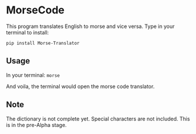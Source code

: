 # MorseCode

This program translates English to morse and vice versa.
Type in your terminal to install:

`pip install Morse-Translator`

## Usage

In your terminal:
`morse`

And voila, the terminal would open the morse code translator.

## Note
The dictionary is not complete yet. Special characters are not included.
This is in the pre-Alpha stage.